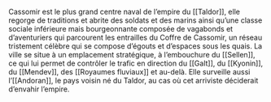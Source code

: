 Cassomir est le plus grand centre naval de l’empire du [[Taldor]], elle regorge de traditions et abrite des soldats et des marins ainsi qu’une classe sociale inférieure mais bourgeonnante composée de vagabonds et d’aventuriers qui parcourent les entrailles du Coffre de Cassomir, un réseau tristement célèbre qui se compose d’égouts et d’espaces sous les quais. La ville se situe à un emplacement stratégique, à l’embouchure du [[Sellen]], ce qui lui permet de contrôler le trafic en direction du [[Galt]], du [[Kyonin]], du [[Mendev]], des [[Royaumes fluviaux]] et au-delà. Elle surveille aussi l’[[Andoran]], le pays voisin né du Taldor, au cas où cet arriviste déciderait d’envahir l’empire.